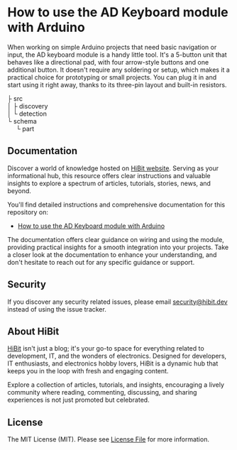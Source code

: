 # How to use the AD Keyboard module with Arduino
When working on simple Arduino projects that need basic navigation or input, the AD keyboard module is a handy little tool. It's a 5-button unit that behaves like a directional pad, with four arrow-style buttons and one additional button. It doesn't require any soldering or setup, which makes it a practical choice for prototyping or small projects. You can plug it in and start using it right away, thanks to its three-pin layout and built-in resistors.  

├ src  
│  ├ discovery  
│  └ detection  
└ schema  
&nbsp;&nbsp;&nbsp;&nbsp;&nbsp;└ part  

## Documentation
Discover a world of knowledge hosted on [HiBit website](https://www.hibit.dev). Serving as your informational hub, this resource offers clear instructions and valuable insights to explore a spectrum of articles, tutorials, stories, news, and beyond.  

You'll find detailed instructions and comprehensive documentation for this repository on:
- [How to use the AD Keyboard module with Arduino](https://www.hibit.dev/posts/254/how-to-use-the-ad-keyboard-module-with-arduino)

The documentation offers clear guidance on wiring and using the module, providing practical insights for a smooth integration into your projects. Take a closer look at the documentation to enhance your understanding, and don't hesitate to reach out for any specific guidance or support.

## Security
If you discover any security related issues, please email security@hibit.dev instead of using the issue tracker.

## About HiBit
[HiBit](https://www.hibit.dev) isn't just a blog; it's your go-to space for everything related to development, IT, and the wonders of electronics. Designed for developers, IT enthusiasts, and electronics hobby lovers, HiBit is a dynamic hub that keeps you in the loop with fresh and engaging content.  

Explore a collection of articles, tutorials, and insights, encouraging a lively community where reading, commenting, discussing, and sharing experiences is not just promoted but celebrated.

## License
The MIT License (MIT). Please see [License File](LICENSE) for more information.
